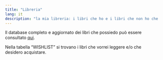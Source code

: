 ```yaml
---
title: "Libreria"
lang: it
description: "la mia libreria: i libri che ho e i libri che non ho che vorrei leggere e avere"
---
```

Il database completo e aggiornato dei libri che possiedo può essere consultato [qui](https://cloud.tommi.space/index.php/s/bbaWo4MWgi4eTPK).

Nella tabella “WISHLIST” si trovano i libri che vorrei leggere e/o che desidero acquistare.
